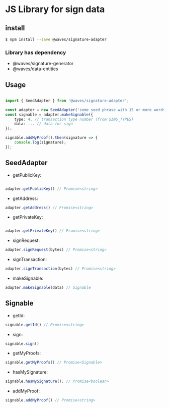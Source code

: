 # JS Library for sign data

## install

```bash
$ npm install --save @waves/signature-adapter
```

### Library has dependency

 * @waves/signature-generator
 * @waves/data-entities

## Usage

```typescript

import { SeedAdapter } from '@waves/signature-adapter';

const adapter = new SeedAdapter('some seed phrase with 15 or more words');
const signable = adapter.makeSignable({
    type: 4, // transaction type number (from SING_TYPES)
    data: ... // data for sign
});

signable.addMyProof().then(signature => {
    console.log(signature); 
});

```

## SeedAdapter

 - getPublicKey:
 
 ```typescript

adapter.getPublicKey() // Promise<string>
```

 -  getAddress:
 ```typescript
adapter.getAddress() // Promise<string>
```

 - getPrivateKey:
 
 ```typescript

adapter.getPrivateKey() // Promise<string>
```

 -  signRequest:
 ```typescript
adapter.signRequest(bytes) // Promise<string>
```

 -  signTransaction:
 ```typescript
adapter.signTransaction(bytes) // Promise<string>
```

 - makeSignable:
 
```typescript
adapter.makeSignable(data) // Signable
```

## Signable

 - getId:
 
 ```typescript
signable.getId() // Promise<string>
```
 
 - sign:
 
 ```typescript
 signable.sign()
 ```
 
 - getMyProofs:
 
 ```typescript
 signable.getMyProofs() // Promise<Signable>
 ```
 
 - hasMySignature:
 
 ```typescript
 signable.hasMySignature(); // Promise<boolean>
 ```
 
 - addMyProof:
 
 ```typescript
 signable.addMyProof() // Promise<string>
 ```
 
